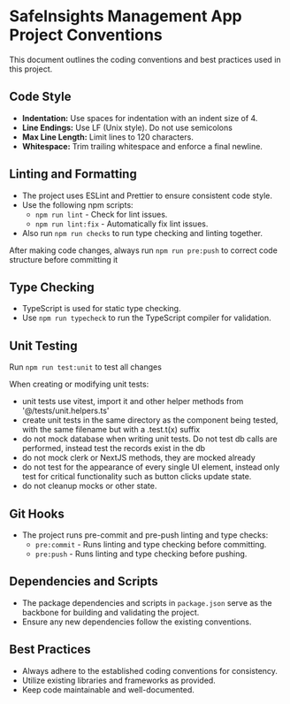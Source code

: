 # SafeInsights Management App Project Conventions

This document outlines the coding conventions and best practices used in this project.

## Code Style

- **Indentation:**
  Use spaces for indentation with an indent size of 4.
- **Line Endings:**
  Use LF (Unix style).
  Do not use semicolons
- **Max Line Length:**
  Limit lines to 120 characters.
- **Whitespace:**
  Trim trailing whitespace and enforce a final newline.

## Linting and Formatting

- The project uses ESLint and Prettier to ensure consistent code style.
- Use the following npm scripts:
    - `npm run lint` - Check for lint issues.
    - `npm run lint:fix` - Automatically fix lint issues.
- Also run `npm run checks` to run type checking and linting together.

After making code changes, always run `npm run pre:push` to correct code structure before committing it

## Type Checking

- TypeScript is used for static type checking.
- Use `npm run typecheck` to run the TypeScript compiler for validation.

## Unit Testing

Run `npm run test:unit` to test all changes

When creating or modifying unit tests:

- unit tests use vitest, import it and other helper methods from '@/tests/unit.helpers.ts'
- create unit tests in the same directory as the component being tested, with the same filename but with a .test.t(x) suffix
- do not mock database when writing unit tests. Do not test db calls are performed, instead test the records exist in the db
- do not mock clerk or NextJS methods, they are mocked already
- do not test for the appearance of every single UI element, instead only test for critical functionality such as button clicks update state.
- do not cleanup mocks or other state.

## Git Hooks

- The project runs pre-commit and pre-push linting and type checks:
    - `pre:commit` - Runs linting and type checking before committing.
    - `pre:push` - Runs linting and type checking before pushing.

## Dependencies and Scripts

- The package dependencies and scripts in `package.json` serve as the backbone for building and validating the project.
- Ensure any new dependencies follow the existing conventions.

## Best Practices

- Always adhere to the established coding conventions for consistency.
- Utilize existing libraries and frameworks as provided.
- Keep code maintainable and well-documented.
